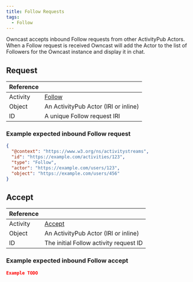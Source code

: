 ```yaml
---
title: Follow Requests
tags:
  - Follow
---
```


Owncast accepts inbound Follow requests from other ActivityPub Actors. When a Follow request is received Owncast will add the Actor to the list of Followers for the Owncast instance and display it in chat.

## Request

| Reference |                                                                    |
| --------- | ------------------------------------------------------------------ |
| Activity  | [Follow](https://www.w3.org/TR/activitypub/#follow-activity-inbox) |
| Object    | An ActivityPub Actor (IRI or inline)                               |
| ID        | A unique Follow request IRI                                        |

### Example expected inbound Follow request

```json
{
  "@context": "https://www.w3.org/ns/activitystreams",
  "id": "https://example.com/activities/123",
  "type": "Follow",
  "actor": "https://example.com/users/123",
  "object": "https://example.com/users/456"
}
```

## Accept

| Reference |                                                                    |
| --------- | ------------------------------------------------------------------ |
| Activity  | [Accept](https://www.w3.org/TR/activitypub/#accept-activity-inbox) |
| Object    | An ActivityPub Actor (IRI or inline)                               |
| ID        | The initial Follow activity request ID                             |

### Example expected inbound Follow accept

```json
Example TODO
```

